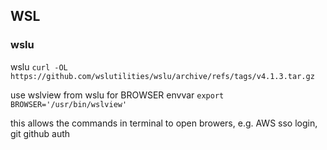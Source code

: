## WSL

### wslu
wslu 
`curl -OL https://github.com/wslutilities/wslu/archive/refs/tags/v4.1.3.tar.gz`

use wslview from wslu for BROWSER envvar
`export BROWSER='/usr/bin/wslview'`

this allows the commands in terminal to open browers, e.g. AWS sso login, git github auth
